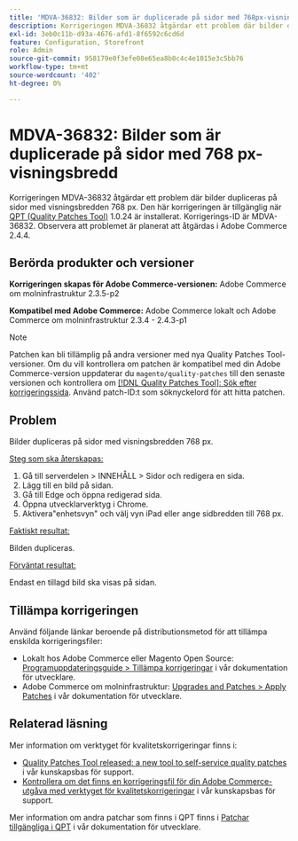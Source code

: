```yaml
---
title: 'MDVA-36832: Bilder som är duplicerade på sidor med 768px-visningsbredd'
description: Korrigeringen MDVA-36832 åtgärdar ett problem där bilder dupliceras på sidor med visningsbredden 768 px. Den här korrigeringen är tillgänglig när [QPT-verktyget (Quality Patches Tool)](/help/announcements/adobe-commerce-announcements/magento-quality-patches-released-new-tool-to-self-serve-quality-patches.md) 1.0.24 är installerat. Korrigerings-ID är MDVA-36832. Observera att problemet är planerat att åtgärdas i Adobe Commerce 2.4.4.
exl-id: 3eb0c11b-d93a-4676-afd1-8f6592c6cd6d
feature: Configuration, Storefront
role: Admin
source-git-commit: 958179e0f3efe08e65ea8b0c4c4e1015e3c5bb76
workflow-type: tm+mt
source-wordcount: '402'
ht-degree: 0%

---
```


# MDVA-36832: Bilder som är duplicerade på sidor med 768 px-visningsbredd

Korrigeringen MDVA-36832 åtgärdar ett problem där bilder dupliceras på sidor med visningsbredden 768 px. Den här korrigeringen är tillgänglig när [QPT (Quality Patches Tool)](/help/announcements/adobe-commerce-announcements/magento-quality-patches-released-new-tool-to-self-serve-quality-patches.md) 1.0.24 är installerat. Korrigerings-ID är MDVA-36832. Observera att problemet är planerat att åtgärdas i Adobe Commerce 2.4.4.

## Berörda produkter och versioner

**Korrigeringen skapas för Adobe Commerce-versionen:** Adobe Commerce om molninfrastruktur 2.3.5-p2

**Kompatibel med Adobe Commerce:** Adobe Commerce lokalt och Adobe Commerce om molninfrastruktur 2.3.4 - 2.4.3-p1

>[!NOTE]
>
>Patchen kan bli tillämplig på andra versioner med nya Quality Patches Tool-versioner. Om du vill kontrollera om patchen är kompatibel med din Adobe Commerce-version uppdaterar du `magento/quality-patches` till den senaste versionen och kontrollera om [[!DNL Quality Patches Tool]: Sök efter korrigeringssida](https://devdocs.magento.com/quality-patches/tool.html#patch-grid). Använd patch-ID:t som söknyckelord för att hitta patchen.

## Problem

Bilder dupliceras på sidor med visningsbredden 768 px.

<u>Steg som ska återskapas:</u>

1. Gå till serverdelen > INNEHÅLL > Sidor och redigera en sida.
1. Lägg till en bild på sidan.
1. Gå till Edge och öppna redigerad sida.
1. Öppna utvecklarverktyg i Chrome.
1. Aktivera&quot;enhetsvyn&quot; och välj vyn iPad eller ange sidbredden till 768 px.

<u>Faktiskt resultat:</u>

Bilden dupliceras.

<u>Förväntat resultat:</u>

Endast en tillagd bild ska visas på sidan.

## Tillämpa korrigeringen

Använd följande länkar beroende på distributionsmetod för att tillämpa enskilda korrigeringsfiler:

* Lokalt hos Adobe Commerce eller Magento Open Source: [Programuppdateringsguide > Tillämpa korrigeringar](https://devdocs.magento.com/guides/v2.4/comp-mgr/patching/mqp.html) i vår dokumentation för utvecklare.
* Adobe Commerce om molninfrastruktur: [Upgrades and Patches > Apply Patches](https://devdocs.magento.com/cloud/project/project-patch.html) i vår dokumentation för utvecklare.

## Relaterad läsning

Mer information om verktyget för kvalitetskorrigeringar finns i:

* [Quality Patches Tool released: a new tool to self-service quality patches](/help/announcements/adobe-commerce-announcements/magento-quality-patches-released-new-tool-to-self-serve-quality-patches.md) i vår kunskapsbas för support.
* [Kontrollera om det finns en korrigeringsfil för din Adobe Commerce-utgåva med verktyget för kvalitetskorrigeringar](/help/support-tools/patches-available-in-qpt-tool/check-patch-for-magento-issue-with-magento-quality-patches.md) i vår kunskapsbas för support.

Mer information om andra patchar som finns i QPT finns i [Patchar tillgängliga i QPT](https://devdocs.magento.com/quality-patches/tool.html#patch-grid) i vår dokumentation för utvecklare.
